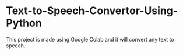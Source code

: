 # Text-to-Speech-Convertor-Using-Python
This project is made using Google Colab and it will convert any text to speech.

